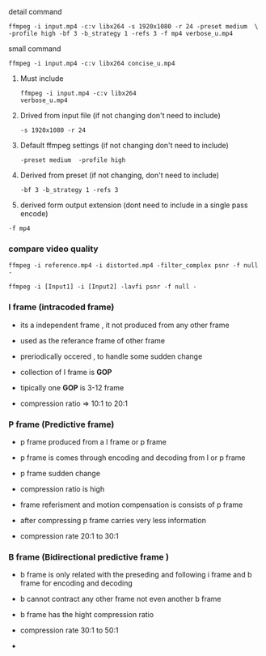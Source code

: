 detail command

```
ffmpeg -i input.mp4 -c:v libx264 -s 1920x1080 -r 24 -preset medium  \
-profile high -bf 3 -b_strategy 1 -refs 3 -f mp4 verbose_u.mp4 
```

small command

```
ffmpeg -i input.mp4 -c:v libx264 concise_u.mp4
```

1. Must include 
   
   ```
   ffmpeg -i input.mp4 -c:v libx264
   verbose_u.mp4 
   ```
2. Drived from input file (if not changing don't need to include)
   
   ```
   -s 1920x1080 -r 24
   ```
3. Default ffmpeg settings (if not changing don't need to include)
   
   ```
   -preset medium  -profile high
   ```
4. Derived from preset (if not changing, don't need to include)
   
   ```
   -bf 3 -b_strategy 1 -refs 3 
   ```
5. derived form output extension (dont need to include in a single pass encode)

```
-f mp4
```

### compare video quality

```
ffmpeg -i reference.mp4 -i distorted.mp4 -filter_complex psnr -f null -

ffmpeg -i [Input1] -i [Input2] -lavfi psnr -f null -
```



### I frame (intracoded frame)

- its a independent frame , it not produced from any other frame 

- used as the referance frame of other frame 

- preriodically occered , to handle some sudden change 

- collection of I frame is **GOP**

- tipically one **GOP** is 3-12 frame

- compression ratio => 10:1  to 20:1 



### P frame (Predictive frame)

- p frame produced from a I frame or p frame 

- p frame is comes through  encoding and decoding from I or p frame 

- p frame sudden change 

- compression ratio is high

- frame referisment and motion compensation  is consists of p frame

- after compressing p frame carries very less information

- compression rate 20:1 to 30:1



### B frame (Bidirectional predictive frame )

- b frame is only related with the preseding and following i frame and b frame for encoding and decoding

- b cannot contract any other frame not even another b frame

- b frame  has the hight compression ratio 

- compression rate 30:1 to 50:1

- 